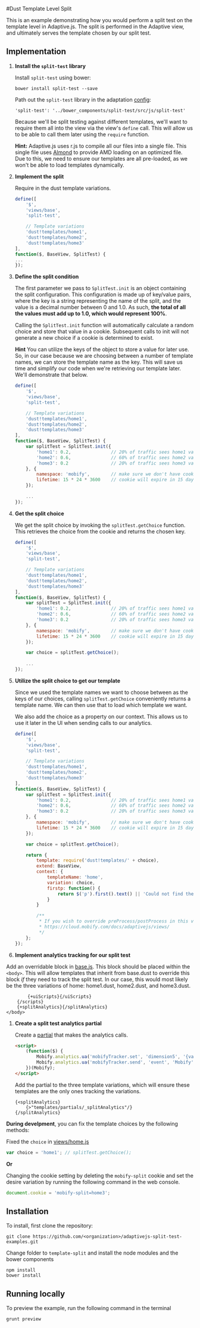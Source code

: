 #Dust Template Level Split

This is an example demonstrating how you would perform a split test on the template level in Adaptive.js. The split is performed in the Adaptive view, and ultimately serves the template chosen by our split test.

## Implementation

1. **Install the `split-test` library**

	Install `split-test` using bower:

	```cli
	bower install split-test --save
	```

	Path out the `split-test` library in the adaptation [config](adaptation/config.js#L12):

	```cli
	'split-test': '../bower_components/split-test/src/js/split-test'
	```

	Because we'll be split testing against different templates, we'll want to require them all into the view 		via the view's `define` call. This will allow us to be able to call them later using the `require` 		function.

	**Hint:**
	Adaptive.js uses r.js to compile all our files into a single file. This single file uses 				[Almond](https://github.com/jrburke/almond) to provide AMD loading on an optimized file. Due to 		this, we need to ensure our templates are all pre-loaded, as we won't be able to load templates 		dynamically.

1. **Implement the split**

	Require in the dust template variations.

	```js
	define([
	    '$',
	    'views/base',
	    'split-test',
	
	    // Template variations
	    'dust!templates/home1',
	    'dust!templates/home2',
	    'dust!templates/home3'
	],
	function($, BaseView, SplitTest) {
	...
	});
	```

1. **Define the split condition**

	The first parameter we pass to `SplitTest.init` is an object containing the split configuration. This 			configuration is made up of key/value pairs, where the key is a string representing the name of the 	split, and the value is a decimal number between 0 and 1.0. As such, **the total of all the values must add up 	to 1.0, which would represent 100%**. 
	
	Calling the `SplitTest.init` function will automatically calculate a random choice and store that value in 	a cookie. Subsequent calls to init will not generate a new choice if a cookie is determined to exist.
	
	**Hint**
	You can utilize the keys of the object to store a value for later use. So, in our case because we are 			choosing between a number of template names, we can store the template name as the key. This will 		save us time and simplify our code when we're retrieving our template later. We'll demonstrate that 		below.

	```js
	define([
	    '$',
	    'views/base',
	    'split-test',
	
	    // Template variations
	    'dust!templates/home1',
	    'dust!templates/home2',
	    'dust!templates/home3'
	],
	function($, BaseView, SplitTest) {
	    var splitTest = SplitTest.init({
	        'home1': 0.2,               // 20% of traffic sees home1 variation
	        'home2': 0.6,               // 60% of traffic sees home2 variation
	        'home3': 0.2                // 20% of traffic sees home3 variation
	    }, {
	        namespace: 'mobify',        // make sure we don't have cookie name conflict
	        lifetime: 15 * 24 * 3600    // cookie will expire in 15 days represented in seconds
	    });
	    
	    ...
	});
	```

1. **Get the split choice**

	We get the split choice by invoking the `splitTest.getChoice` function. This retrieves the choice from the 	cookie and returns the chosen key.

	```js
	define([
	    '$',
	    'views/base',
	    'split-test',
	
	    // Template variations
	    'dust!templates/home1',
	    'dust!templates/home2',
	    'dust!templates/home3'
	],
	function($, BaseView, SplitTest) {
	    var splitTest = SplitTest.init({
	        'home1': 0.2,               // 20% of traffic sees home1 variation
	        'home2': 0.6,               // 60% of traffic sees home2 variation
	        'home3': 0.2                // 20% of traffic sees home3 variation
	    }, {
	        namespace: 'mobify',        // make sure we don't have cookie name conflict
	        lifetime: 15 * 24 * 3600    // cookie will expire in 15 days represented in seconds
	    });
	
	    var choice = splitTest.getChoice();
	    
	    ...
	});
	```

1. **Utilize the split choice to get our template**

	Since we used the template names we want to choose between as the keys of our choices, calling 				`splitTest.getChoice` conveniently returns a template name. We can then use that to load which 			template we want.

	We also add the choice as a property on our context. This allows us to use it later in the UI when sending 	calls to our analytics.

	```js
	define([
	    '$',
	    'views/base',
	    'split-test',
	
	    // Template variations
	    'dust!templates/home1',
	    'dust!templates/home2',
	    'dust!templates/home3'
	],
	function($, BaseView, SplitTest) {
	    var splitTest = SplitTest.init({
	        'home1': 0.2,               // 20% of traffic sees home1 variation
	        'home2': 0.6,               // 60% of traffic sees home2 variation
	        'home3': 0.2                // 20% of traffic sees home3 variation
	    }, {
	        namespace: 'mobify',        // make sure we don't have cookie name conflict
	        lifetime: 15 * 24 * 3600    // cookie will expire in 15 days represented in seconds
	    });
	
	    var choice = splitTest.getChoice();
	
	    return {
	        template: require('dust!templates/' + choice),
	        extend: BaseView,
	        context: {
	            templateName: 'home',
	            variation: choice,
	            firstp: function() {
	                return $('p').first().text() || 'Could not find the first paragraph text in your page';
	            }
	        }
	
	        /**
	         * If you wish to override preProcess/postProcess in this view, have a look at the documentation:
	         * https://cloud.mobify.com/docs/adaptivejs/views/
	         */
	    };
	});
	```
	
1. **Implement analytics tracking for our split test**

Add an overridable block in [base.js](adaptation/templates/base.dust). This block should be placed within the `<body>`. This will allow templates that inherit from base.dust to override this block *if* they need to track the split test. In our case, this would most likely be the three variations of home: home1.dust, home2.dust, and home3.dust.

```
        {+uiScripts}{/uiScripts}
    {/scripts}
    {+splitAnalytics}{/splitAnalytics}
</body>
```

1. **Create a split test analytics partial**

	Create a [partial](adaptation/templates/partials/_splitAnalytics.dust) that makes the analytics calls.

	```html
	<script>
	    (function($) {
	        Mobify.analytics.ua('mobifyTracker.set', 'dimension5', '{variation}');
	        Mobify.analytics.ua('mobifyTracker.send', 'event', 'Mobify', 'SplitTest', {'nonInteraction': 1});
	    })(Mobify);
	</script>
	```

	Add the partial to the three template variations, which will ensure these templates are the only ones 			tracking the variations.
	
	```
	{<splitAnalytics}
	    {>"templates/partials/_splitAnalytics"/}
	{/splitAnalytics}
	```


**During develpment**, you can fix the template choices by the following methods:

Fixed the `choice` in [views/home.js](adaptation/views/home.js#L21)

```js
var choice = 'home1'; // splitTest.getChoice();
```
**Or**

Changing the cookie setting by deleting the `mobify-split` cookie and set the desire variation by running the following command in the web console.

```js
document.cookie = 'mobify-split=home3';
```


## Installation

To install, first clone the repository:

```
git clone https://github.com/<organization>/adaptivejs-split-test-examples.git
```

Change folder to `template-split` and install the node modules and the bower components

```
npm install
bower install
```

## Running locally

To preview the example, run the following command in the terminal

```grunt preview```
